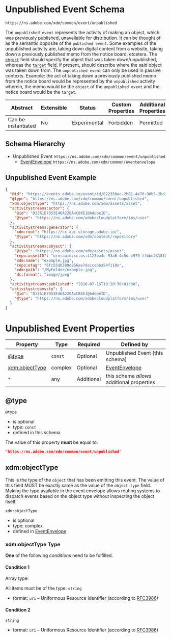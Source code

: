
# Unpublished Event Schema

```
https://ns.adobe.com/xdm/common/event/unpublished
```

The `unpublished event` represents the activity of making an object, which was previously published, unavailable for distribution. It can be thought of as the semantic opposite of the `published event`. Some examples of the unpublished activity are, taking down digital content from a website, taking down a previously published memo from the notice board, etcetera. The [`object`](https://www.w3.org/TR/activitystreams-vocabulary/#dfn-object) field should specify the object that was taken down/unpublished, whereas the [`target`](https://www.w3.org/TR/activitystreams-vocabulary/#dfn-target) field, if present, should describe where the said object was taken down from. The `unpublished event` can only be used in passive contexts. Example: the act of taking down a previously published memo from the notice board would be represented by the `unpublished` activity wherein, the memo would be the `object` of the `unpublished event` and the notice board would be the `target`.

| Abstract | Extensible | Status | Custom Properties | Additional Properties | Defined In |
|----------|------------|--------|-------------------|-----------------------|------------|
| Can be instantiated | No | Experimental | Forbidden | Permitted | [common/event/unpublished.schema.json](common/event/unpublished.schema.json) |

## Schema Hierarchy

* Unpublished Event `https://ns.adobe.com/xdm/common/event/unpublished`
  * [EventEnvelope](../eventenvelope.schema.md) `https://ns.adobe.com/xdm/common/eventenvelope`

## Unpublished Event Example
```json
{
  "@id": "https://events.adobe.io/event/id/82235bac-2b81-4e70-90b5-2bd1f04b5c7b",
  "@type": "https://ns.adobe.com/xdm/common/event/unpublished",
  "xdm:objectType": "https://ns.adobe.com/xdm/assets/asset",
  "activitystreams:actor": {
    "@id": "D13A1E7053E46A220A4C86E1@AdobeID",
    "@type": "https://ns.adobe.com/adobecloudplatform/ims/user"
  },
  "activitystreams:generator": {
    "xdm:root": "https://cc-api-storage.adobe.io/",
    "@type": "https://ns.adobe.com/xdm/content/repository"
  },
  "activitystreams:object": {
    "@type": "https://ns.adobe.com/xdm/assets/asset",
    "repo:assetID": "urn:aaid:sc:us:4123ba4c-93a8-4c5d-b979-ffbbe4318185",
    "xdm:name": "example.jpg",
    "repo:etag": "6fc55d0389d856ae7deccebba54f110e",
    "xdm:path": "/MyFolder/example.jpg",
    "dc:format": "image/jpeg"
  },
  "activitystreams:published": "2016-07-16T19:20:30+01:00",
  "activitystreams:to": {
    "@id": "D13A1E7053E46A220A4C86E1@AdobeID",
    "@type": "https://ns.adobe.com/adobecloudplatform/ims/user"
  }
}
```

# Unpublished Event Properties

| Property | Type | Required | Defined by |
|----------|------|----------|------------|
| [@type](#@type) | `const` | Optional | Unpublished Event (this schema) |
| [xdm:objectType](#xdmobjecttype) | complex | Optional | [EventEnvelope](../eventenvelope.schema.md#xdmobjecttype) |
| `*` | any | Additional | this schema *allows* additional properties |

## @type


`@type`
* is optional
* type: `const`
* defined in this schema

The value of this property **must** be equal to:

```json
"https://ns.adobe.com/xdm/common/event/unpublished"
```





## xdm:objectType

This is the type of the `object` that has been emitting this event. The value of this field MUST be exactly same as the value of the `object.type` field. Making the type available in the event envelope allows routing systems to dispatch events based on the object type without inspecting the object itself.

`xdm:objectType`
* is optional
* type: complex
* defined in [EventEnvelope](../eventenvelope.schema.md#xdm:objectType)

### xdm:objectType Type


**One** of the following *conditions* need to be fulfilled.


#### Condition 1


Array type: 

All items must be of the type:
`string`
* format: `uri` – Uniformous Resource Identifier (according to [RFC3986](http://tools.ietf.org/html/rfc3986))





#### Condition 2


`string`
* format: `uri` – Uniformous Resource Identifier (according to [RFC3986](http://tools.ietf.org/html/rfc3986))






